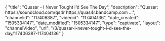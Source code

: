 {
    "title": "Quasar - I Never Tought I'd See The Day",
    "description": "Quasar: https:\/\/soundcloud.com\/qs4r https:\/\/quas4r.bandcamp.com ...",
    "channelid": "117406387",
    "videoid": "117404136",
    "date_created": "1505334147",
    "date_modified": "1505334147",
    "type": "captivate",
    "layout": "channelVideo",
    "url": "\/3\/quasar-i-never-tought-i-d-see-the-day\/117406387-117404136"
}